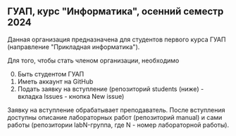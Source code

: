 ## ГУАП, курс "Информатика", осенний семестр 2024

Данная организация предназначена для студентов первого курса ГУАП (направление "Прикладная информатика").

Для того, чтобы стать членом организации, необходимо

0. Быть студентом ГУАП
1. Иметь аккаунт на GitHub
2. Подать заявку на вступление (репозиторий students (ниже) - вкладка Issues - кнопка New issue)

Заявку на вступление обрабатывает преподаватель. После вступления доступны описание лабораторных работ (репозиторий manual) и сами работы (репозитории labN-группа, где N - номер лабораторной работы).
